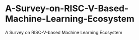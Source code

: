# A-Survey-on-RISC-V-Based-Machine-Learning-Ecosystem
A Survey on RISC-V-based Machine Learning Ecosystem
